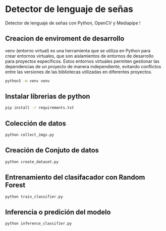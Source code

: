 # Detector de lenguaje de señas

 Detector de lenguaje de señas con Python, OpenCV y Mediapipe !

## Creacion de enviroment de desarrollo
venv (entorno virtual) es una herramienta que se utiliza en Python para crear entornos virtuales, que son aislamientos de entornos de desarrollo para proyectos específicos. Estos entornos virtuales permiten gestionar las dependencias de un proyecto de manera independiente, evitando conflictos entre las versiones de las bibliotecas utilizadas en diferentes proyectos.

```bash
python3 -m venv venv
```

## Instalar librerias de python

```bash
pip install -r requirements.txt
```

## Colección de datos

```bash
python collect_imgs.py
```

## Creación de Conjuto de datos

```bash
python create_dataset.py
```

## Entrenamiento del clasifacador con Random Forest

```bash
python train_classifier.py
```

## Inferencia o predición del modelo

```bash
python inference_classifier.py
```



